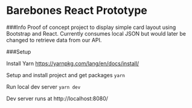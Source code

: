 # Barebones React Prototype
  
  ###Info
  Proof of concept project to display simple card layout using Bootstrap and React. Currently consumes local JSON but would later be changed to retrieve data from our API.
  
  ###Setup
  
Install Yarn
https://yarnpkg.com/lang/en/docs/install/

Setup and install project and get packages
```yarn```

Run local dev server
```yarn dev```

Dev server runs at http://localhost:8080/